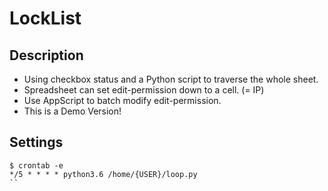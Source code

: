 # LockList

## Description
- Using checkbox status and a Python script to traverse the whole sheet.
- Spreadsheet can set edit-permission down to a cell. (= IP)
- Use AppScript to batch modify edit-permission.
- This is a Demo Version!

## Settings
```
$ crontab -e
*/5 * * * * python3.6 /home/{USER}/loop.py
``
